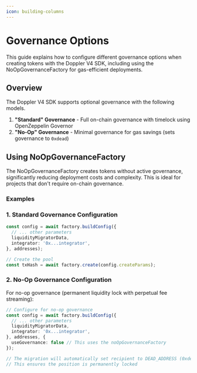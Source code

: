 ```yaml
---
icon: building-columns
---
```


# Governance Options

This guide explains how to configure different governance options when creating tokens with the Doppler V4 SDK, including using the NoOpGovernanceFactory for gas-efficient deployments.

## Overview

The Doppler V4 SDK supports optional governance with the following models.

1. **"Standard" Governance** - Full on-chain governance with timelock using OpenZeppelin Governor
2. **"No-Op" Governance** - Minimal governance for gas savings (sets governance to `0xdead`)

## Using NoOpGovernanceFactory

The NoOpGovernanceFactory creates tokens without active governance, significantly reducing deployment costs and complexity. This is ideal for projects that don't require on-chain governance.

### Examples

### 1. Standard Governance Configuration

```typescript
const config = await factory.buildConfig({
  // ... other parameters
  liquidityMigratorData,
  integrator: '0x...integrator',
}, addresses);

// Create the pool
const txHash = await factory.create(config.createParams);
```

### 2. No-Op Governance Configuration

For no-op governance (permanent liquidity lock with perpetual fee streaming):

```typescript
// Configure for no-op governance
const config = await factory.buildConfig({
  // ... other parameters
  liquidityMigratorData,
  integrator: '0x...integrator',
}, addresses, {
  useGovernance: false // This uses the noOpGovernanceFactory
});

// The migration will automatically set recipient to DEAD_ADDRESS (0xdead)
// This ensures the position is permanently locked
```

